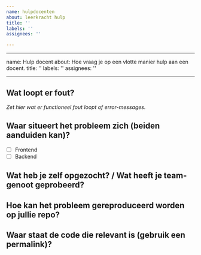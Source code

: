 ```yaml
---
name: hulpdocenten
about: leerkracht hulp
title: ''
labels: ''
assignees: ''

---
```


---
name: Hulp docent
about: Hoe vraag je op een vlotte manier hulp aan een docent.
title: ''
labels: ''
assignees: ''

---

## Wat loopt er fout?
_Zet hier wat er functioneel fout loopt of error-messages._

## Waar situeert het probleem zich (beiden aanduiden kan)?
- [ ] Frontend
- [ ] Backend

## Wat heb je zelf opgezocht? / Wat heeft je team-genoot geprobeerd?

## Hoe kan het probleem gereproduceerd worden op jullie repo?

## Waar staat de code die relevant is (gebruik een permalink)?
